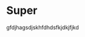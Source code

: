 <!DOCTYPE html>
<html lang="en">
<head>
    <meta charset="UTF-8">
    <meta name="viewport" content="width=device-width, initial-scale=1.0">
    <title>Document</title>
</head>
<body>
    <h1>Super </h1>
    <p>gfdjhagsdjskhfdhdsfkjdkjfjkd</p>
</body>
</html>
